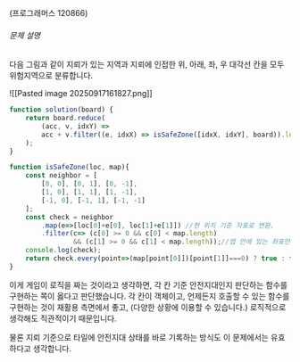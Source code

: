 (프로그래머스 120866)
###### 문제 설명

다음 그림과 같이 지뢰가 있는 지역과 지뢰에 인접한 위, 아래, 좌, 우 대각선 칸을 모두 위험지역으로 분류합니다.

![[Pasted image 20250917161827.png]]

```js
function solution(board) {
    return board.reduce(
        (acc, v, idxY) => 
        acc + v.filter((e, idxX) => isSafeZone([idxX, idxY], board)).length, 0
    );
}

function isSafeZone(loc, map){
    const neighbor = [
        [0, 0], [0, 1], [0, -1],
        [1, 0], [1, 1], [1, -1],
        [-1, 0], [-1, 1], [-1, -1]
    ];
    const check = neighbor
        .map(e=>[loc[0]+e[0], loc[1]+e[1]]) //현 위치 기준 자표로 변환.
        .filter(c=> (c[0] >= 0 && c[0] < map.length) 
                && (c[1] >= 0 && c[1] < map.length));//맵 안에 있는 좌표만 남김.
    console.log(check);
    return check.every(point=>(map[point[0]])[point[1]]===0) ? true : false;//주변에 지뢰가 없으면 안전지대.
}
```

이게 게임이 로직을 짜는 것이라고 생각하면,
각 칸 기준 안전지대인지 판단하는 함수를 구현하는 쪽이 옳다고 판단했습니다.
각 칸이 객체이고, 언제든지 호출할 수 있는 함수를 구현하는 것이 재활용 측면에서 좋고,
(다양한 상황에 이용할 수 있습니다.)
로직적으로 생각해도 직관적이기 때문입니다.

물론 지뢰 기준으로 타일에 안전지대 상태를 바로 기록하는 방식도 이 문제에서는 유효하다고 생각합니다.
